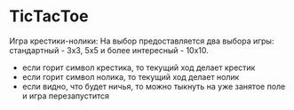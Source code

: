 # TiсTaсToe

Игра крестики-нолики:
 На выбор предоставляется два выбора игры: стандартный - 3х3, 5x5 и более интересный - 10х10.
 - если горит символ крестика, то текущий ход делает крестик
 - если горит символ нолика, то текущий ход делает нолик
 - если видно, что будет ничья, то можно тыкнуть на уже занятое поле и игра перезапустится
